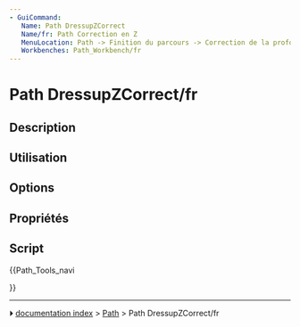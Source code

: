 ```yaml
---
- GuiCommand:
   Name: Path DressupZCorrect
   Name/fr: Path Correction en Z
   MenuLocation: Path -> Finition du parcours -> Correction de la profondeur en Z
   Workbenches: Path_Workbench/fr
---
```


# Path DressupZCorrect/fr

## Description



## Utilisation

## Options



## Propriétés



## Script





{{Path_Tools_navi

}}



---
⏵ [documentation index](../README.md) > [Path](Path_Workbench.md) > Path DressupZCorrect/fr
